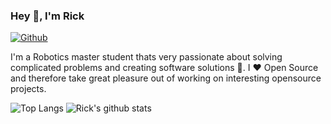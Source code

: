### Hey 👋, I'm Rick

[![Github](https://img.shields.io/github/followers/rickstaa?label=Follow&style=social)](https://github.com/rickstaa)

I'm a Robotics master student thats very passionate about solving complicated problems and creating software solutions :robot:. I :heart: Open Source and therefore take great pleasure out of working on interesting opensource projects.

![Top Langs](https://github-readme-stats-5wvjxcbzk-rickstaa.vercel.app/api/top-langs/?username=rickstaa&role=ORGANIZATION_MEMBER,OWNER,COLLABORATOR&layout=compact&langs_count=10&hide_border=1)
![Rick's github stats](https://github-readme-stats-5wvjxcbzk-rickstaa.vercel.app/api?username=rickstaa&show_icons=true&count_private=true&role=OWNER,COLLABORATOR&line_height=28&hide_border=1&include_all_commits=true)
